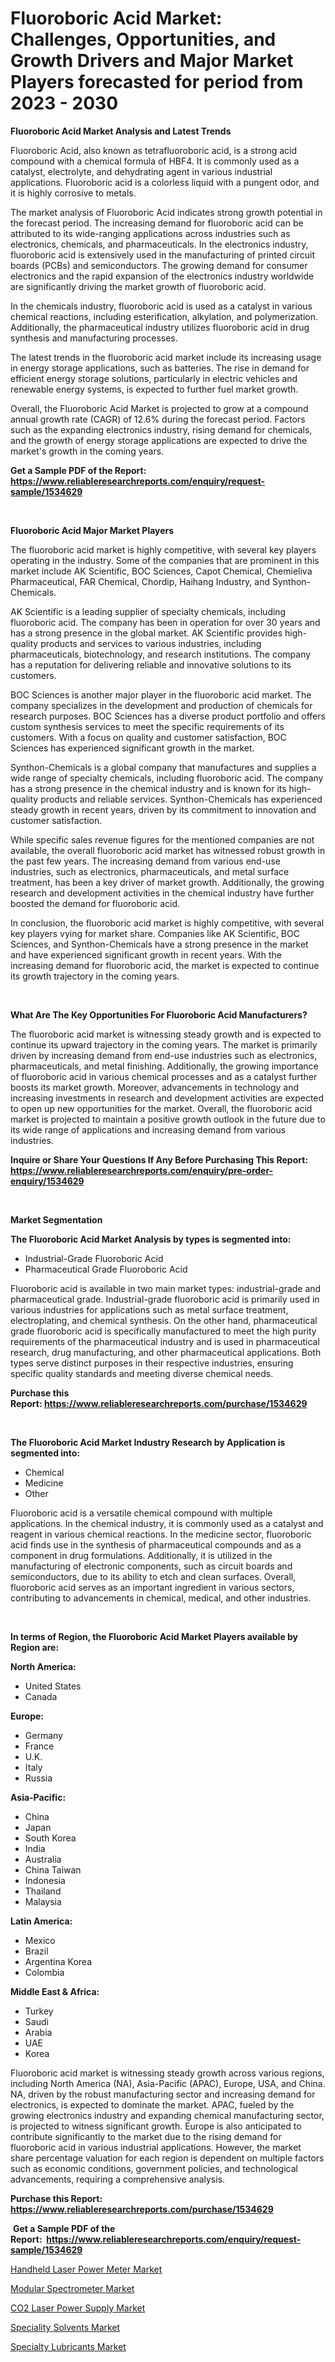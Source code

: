 <p><h1>Fluoroboric Acid Market: Challenges, Opportunities, and Growth Drivers and Major Market Players forecasted for period from 2023 - 2030</h1></p><p><strong>Fluoroboric Acid Market Analysis and Latest Trends</strong></p>
<p><p>Fluoroboric Acid, also known as tetrafluoroboric acid, is a strong acid compound with a chemical formula of HBF4. It is commonly used as a catalyst, electrolyte, and dehydrating agent in various industrial applications. Fluoroboric acid is a colorless liquid with a pungent odor, and it is highly corrosive to metals.</p><p>The market analysis of Fluoroboric Acid indicates strong growth potential in the forecast period. The increasing demand for fluoroboric acid can be attributed to its wide-ranging applications across industries such as electronics, chemicals, and pharmaceuticals. In the electronics industry, fluoroboric acid is extensively used in the manufacturing of printed circuit boards (PCBs) and semiconductors. The growing demand for consumer electronics and the rapid expansion of the electronics industry worldwide are significantly driving the market growth of fluoroboric acid.</p><p>In the chemicals industry, fluoroboric acid is used as a catalyst in various chemical reactions, including esterification, alkylation, and polymerization. Additionally, the pharmaceutical industry utilizes fluoroboric acid in drug synthesis and manufacturing processes.</p><p>The latest trends in the fluoroboric acid market include its increasing usage in energy storage applications, such as batteries. The rise in demand for efficient energy storage solutions, particularly in electric vehicles and renewable energy systems, is expected to further fuel market growth.</p><p>Overall, the Fluoroboric Acid Market is projected to grow at a compound annual growth rate (CAGR) of 12.6% during the forecast period. Factors such as the expanding electronics industry, rising demand for chemicals, and the growth of energy storage applications are expected to drive the market's growth in the coming years.</p></p>
<p><strong>Get a Sample PDF of the Report:&nbsp; <a href="https://www.reliableresearchreports.com/enquiry/request-sample/1534629">https://www.reliableresearchreports.com/enquiry/request-sample/1534629</a></strong></p>
<p>&nbsp;</p>
<p><strong>Fluoroboric Acid Major Market Players</strong></p>
<p><p>The fluoroboric acid market is highly competitive, with several key players operating in the industry. Some of the companies that are prominent in this market include AK Scientific, BOC Sciences, Capot Chemical, Chemieliva Pharmaceutical, FAR Chemical, Chordip, Haihang Industry, and Synthon-Chemicals.</p><p>AK Scientific is a leading supplier of specialty chemicals, including fluoroboric acid. The company has been in operation for over 30 years and has a strong presence in the global market. AK Scientific provides high-quality products and services to various industries, including pharmaceuticals, biotechnology, and research institutions. The company has a reputation for delivering reliable and innovative solutions to its customers.</p><p>BOC Sciences is another major player in the fluoroboric acid market. The company specializes in the development and production of chemicals for research purposes. BOC Sciences has a diverse product portfolio and offers custom synthesis services to meet the specific requirements of its customers. With a focus on quality and customer satisfaction, BOC Sciences has experienced significant growth in the market.</p><p>Synthon-Chemicals is a global company that manufactures and supplies a wide range of specialty chemicals, including fluoroboric acid. The company has a strong presence in the chemical industry and is known for its high-quality products and reliable services. Synthon-Chemicals has experienced steady growth in recent years, driven by its commitment to innovation and customer satisfaction.</p><p>While specific sales revenue figures for the mentioned companies are not available, the overall fluoroboric acid market has witnessed robust growth in the past few years. The increasing demand from various end-use industries, such as electronics, pharmaceuticals, and metal surface treatment, has been a key driver of market growth. Additionally, the growing research and development activities in the chemical industry have further boosted the demand for fluoroboric acid.</p><p>In conclusion, the fluoroboric acid market is highly competitive, with several key players vying for market share. Companies like AK Scientific, BOC Sciences, and Synthon-Chemicals have a strong presence in the market and have experienced significant growth in recent years. With the increasing demand for fluoroboric acid, the market is expected to continue its growth trajectory in the coming years.</p></p>
<p>&nbsp;</p>
<p><strong>What Are The Key Opportunities For Fluoroboric Acid Manufacturers?</strong></p>
<p><p>The fluoroboric acid market is witnessing steady growth and is expected to continue its upward trajectory in the coming years. The market is primarily driven by increasing demand from end-use industries such as electronics, pharmaceuticals, and metal finishing. Additionally, the growing importance of fluoroboric acid in various chemical processes and as a catalyst further boosts its market growth. Moreover, advancements in technology and increasing investments in research and development activities are expected to open up new opportunities for the market. Overall, the fluoroboric acid market is projected to maintain a positive growth outlook in the future due to its wide range of applications and increasing demand from various industries.</p></p>
<p><strong>Inquire or Share Your Questions If Any Before Purchasing This Report: <a href="https://www.reliableresearchreports.com/enquiry/pre-order-enquiry/1534629">https://www.reliableresearchreports.com/enquiry/pre-order-enquiry/1534629</a></strong></p>
<p>&nbsp;</p>
<p><strong>Market Segmentation</strong></p>
<p><strong>The Fluoroboric Acid Market Analysis by types is segmented into:</strong></p>
<p><ul><li>Industrial-Grade Fluoroboric Acid</li><li>Pharmaceutical Grade Fluoroboric Acid</li></ul></p>
<p><p>Fluoroboric acid is available in two main market types: industrial-grade and pharmaceutical grade. Industrial-grade fluoroboric acid is primarily used in various industries for applications such as metal surface treatment, electroplating, and chemical synthesis. On the other hand, pharmaceutical grade fluoroboric acid is specifically manufactured to meet the high purity requirements of the pharmaceutical industry and is used in pharmaceutical research, drug manufacturing, and other pharmaceutical applications. Both types serve distinct purposes in their respective industries, ensuring specific quality standards and meeting diverse chemical needs.</p></p>
<p><strong>Purchase this Report:&nbsp;<a href="https://www.reliableresearchreports.com/purchase/1534629">https://www.reliableresearchreports.com/purchase/1534629</a></strong></p>
<p>&nbsp;</p>
<p><strong>The Fluoroboric Acid Market Industry Research by Application is segmented into:</strong></p>
<p><ul><li>Chemical</li><li>Medicine</li><li>Other</li></ul></p>
<p><p>Fluoroboric acid is a versatile chemical compound with multiple applications. In the chemical industry, it is commonly used as a catalyst and reagent in various chemical reactions. In the medicine sector, fluoroboric acid finds use in the synthesis of pharmaceutical compounds and as a component in drug formulations. Additionally, it is utilized in the manufacturing of electronic components, such as circuit boards and semiconductors, due to its ability to etch and clean surfaces. Overall, fluoroboric acid serves as an important ingredient in various sectors, contributing to advancements in chemical, medical, and other industries.</p></p>
<p>&nbsp;</p>
<p><strong>In terms of Region, the Fluoroboric Acid Market Players available by Region are:</strong></p>
<p>
    <p> <strong> North America: </strong>
        <ul>
            <li>United States</li>
            <li>Canada</li>
        </ul>
        </p> 
    <p> <strong> Europe: </strong>
        <ul>
            <li>Germany</li>
            <li>France</li>
            <li>U.K.</li>
            <li>Italy</li>
            <li>Russia</li>
        </ul>
        </p> 
    <p> <strong> Asia-Pacific: </strong>
        <ul>
            <li>China</li>
            <li>Japan</li>
            <li>South Korea</li>
            <li>India</li>
            <li>Australia</li>
            <li>China Taiwan</li>
            <li>Indonesia</li>
            <li>Thailand</li>
            <li>Malaysia</li>
        </ul>
        </p> 
    <p> <strong> Latin America: </strong>
        <ul>
            <li>Mexico</li>
            <li>Brazil</li>
            <li>Argentina Korea</li>
            <li>Colombia</li>
        </ul>
        </p> 
    <p> <strong> Middle East & Africa: </strong>
        <ul>
            <li>Turkey</li>
            <li>Saudi</li>
            <li>Arabia</li>
            <li>UAE</li>
            <li>Korea</li>
        </ul>
    </p>
    </p>
<p><p>Fluoroboric acid market is witnessing steady growth across various regions, including North America (NA), Asia-Pacific (APAC), Europe, USA, and China. NA, driven by the robust manufacturing sector and increasing demand for electronics, is expected to dominate the market. APAC, fueled by the growing electronics industry and expanding chemical manufacturing sector, is projected to witness significant growth. Europe is also anticipated to contribute significantly to the market due to the rising demand for fluoroboric acid in various industrial applications. However, the market share percentage valuation for each region is dependent on multiple factors such as economic conditions, government policies, and technological advancements, requiring a comprehensive analysis.</p></p>
<p><strong>Purchase this Report: <a href="https://www.reliableresearchreports.com/purchase/1534629">https://www.reliableresearchreports.com/purchase/1534629</a></strong></p>
<p>&nbsp;<strong>Get a Sample PDF of the Report:&nbsp;&nbsp;<a href="https://www.reliableresearchreports.com/enquiry/request-sample/1534629">https://www.reliableresearchreports.com/enquiry/request-sample/1534629</a></strong></p>
<p><strong></strong></p>
<p><p><a href="https://medium.com/@unamorgan6655/handheld-laser-power-meter-market-insight-market-trends-growth-forecasted-from-2023-to-2030-ee007a5b30d4">Handheld Laser Power Meter Market</a></p><p><a href="https://medium.com/@tracylarson12/analyzing-modular-spectrometer-market-global-industry-perspective-and-forecast-2023-to-2030-b2adb6375c64">Modular Spectrometer Market</a></p><p><a href="https://medium.com/@tommiefadel2023/co2-laser-power-supply-market-competitive-analysis-market-trends-and-forecast-to-2030-745bdf7b1203">CO2 Laser Power Supply Market</a></p><p><a href="https://github.com/rahu1505/Market-Research-Report-List-1/blob/main/speciality-solvents-market.md">Speciality Solvents Market</a></p><p><a href="https://github.com/rahu1506/Market-Research-Report-List-1/blob/main/specialty-lubricants-market.md">Specialty Lubricants Market</a></p></p>